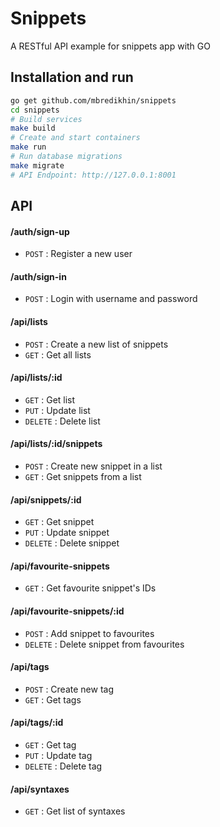 # Snippets

A RESTful API example for snippets app with GO

## Installation and run
```sh
go get github.com/mbredikhin/snippets
cd snippets
# Build services
make build
# Create and start containers
make run
# Run database migrations
make migrate 
# API Endpoint: http://127.0.0.1:8001
```

## API

#### /auth/sign-up
* `POST` : Register a new user
#### /auth/sign-in
* `POST` : Login with username and password
#### /api/lists
* `POST` : Create a new list of snippets
* `GET` : Get all lists
#### /api/lists/:id
* `GET` : Get list
* `PUT` : Update list
* `DELETE` : Delete list
#### /api/lists/:id/snippets
* `POST` : Create new snippet in a list
* `GET` : Get snippets from a list
#### /api/snippets/:id
* `GET` : Get snippet
* `PUT` : Update snippet
* `DELETE` : Delete snippet
#### /api/favourite-snippets
* `GET` : Get favourite snippet's IDs
#### /api/favourite-snippets/:id
* `POST` : Add snippet to favourites
* `DELETE` : Delete snippet from favourites
#### /api/tags
* `POST` : Create new tag
* `GET` : Get tags
#### /api/tags/:id
* `GET` : Get tag
* `PUT` : Update tag
* `DELETE` : Delete tag
#### /api/syntaxes
* `GET` : Get list of syntaxes
